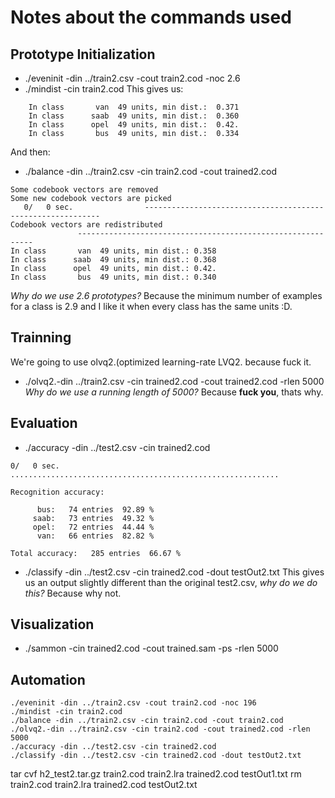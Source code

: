 # Notes about the commands used
## Prototype Initialization
  * ./eveninit -din ../train2.csv -cout train2.cod -noc 2.6
  * ./mindist -cin train2.cod
This gives us:
```
	In class       van  49 units, min dist.:  0.371
	In class      saab  49 units, min dist.:  0.360
	In class      opel  49 units, min dist.:  0.42.
	In class       bus  49 units, min dist.:  0.334
```
And then:
  * ./balance -din ../train2.csv -cin train2.cod -cout trained2.cod
```
Some codebook vectors are removed
Some new codebook vectors are picked
   0/   0 sec.                ------------------------------------------------------------
Codebook vectors are redistributed
               ------------------------------------------------------------
In class       van  49 units, min dist.: 0.358
In class      saab  49 units, min dist.: 0.368
In class      opel  49 units, min dist.: 0.42.
In class       bus  49 units, min dist.: 0.340
```
	
_Why do we use 2.6 prototypes?_ Because the minimum number of examples for a class is 2.9 and I like it when every class has the same units :D.

## Trainning
We're going to use olvq2.(optimized learning-rate LVQ2. because fuck it.
  * ./olvq2.-din ../train2.csv -cin trained2.cod -cout trained2.cod -rlen 5000
_Why do we use a running length of 5000?_ Because **fuck you**, thats why.

## Evaluation
  * ./accuracy -din ../test2.csv -cin trained2.cod
```
0/   0 sec. ............................................................

Recognition accuracy:

      bus:   74 entries  92.89 %
     saab:   73 entries  49.32 %
     opel:   72 entries  44.44 %
      van:   66 entries  82.82 %

Total accuracy:   285 entries  66.67 %
```
  * ./classify -din ../test2.csv -cin trained2.cod -dout testOut2.txt
This gives us an output slightly different than the original test2.csv, _why do we do this?_ Because why not.

## Visualization
  * ./sammon -cin trained2.cod -cout trained.sam -ps -rlen 5000

## Automation
```
./eveninit -din ../train2.csv -cout train2.cod -noc 196
./mindist -cin train2.cod
./balance -din ../train2.csv -cin train2.cod -cout train2.cod
./olvq2.-din ../train2.csv -cin train2.cod -cout trained2.cod -rlen 5000
./accuracy -din ../test2.csv -cin trained2.cod
./classify -din ../test2.csv -cin trained2.cod -dout testOut2.txt

```
tar cvf h2_test2.tar.gz train2.cod train2.lra trained2.cod testOut1.txt
rm train2.cod train2.lra trained2.cod testOut2.txt 
